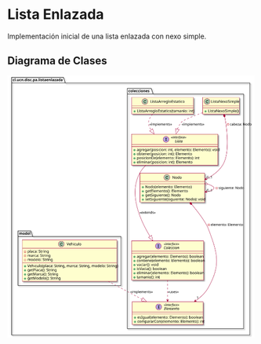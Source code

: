 # Lista Enlazada

Implementación inicial de una lista enlazada con nexo simple.

## Diagrama de Clases

![class diagram](class.svg)
